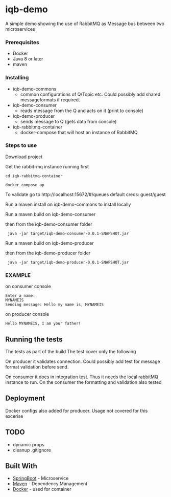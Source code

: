 # iqb-demo

A simple demo showing the use of RabbitMQ as Message bus between two microservices 

### Prerequisites

* Docker 
* Java 8 or later
* maven 


### Installing

 * iqb-demo-commons  
    * common configurations of Q/Topic etc. Could possibly add shared messageformats if required. 
 * iqb-demo-consumer 
    * reads message from the Q and acts on it (print to console)
 * iqb-demo-producer 
    * sends message to Q (gets data from console)
 * iqb-rabbitmq-container 
    * docker-compose that will host an instance of RabbitMQ

### Steps to use


Download project

Get the rabbit-mq instance running first

```
cd iqb-rabbitmq-container

docker compose up

```

To validate go to http://localhost:15672/#/queues 
default creds: guest/guest

Run a maven install on iqb-demo-commons to install locally

Run a maven build on iqb-demo-consumer

then from the iqb-demo-consumer folder

```
 java -jar target/iqb-demo-consumer-0.0.1-SNAPSHOT.jar

```

Run a maven build on iqb-demo-producer

then from the iqb-demo-producer folder

```
 java -jar target/iqb-demo-producer-0.0.1-SNAPSHOT.jar

```


### EXAMPLE

on consumer console

```
Enter a name: 
MYNAMEIS
Sending message: Hello my name is, MYNAMEIS

```
on producer console
```
Hello MYNAMEIS, I am your father!
```


## Running the tests

The tests as part of the build
The test cover only the following

On producer it validates connection. Could possibly add test for message format validation before send.

On consumer it does in integration test. Thus it needs the local rabbitMQ instance to run.
On the consumer the formatting and validation also tested


## Deployment

Docker configs also added for producer. Usage not covered for this excerise 

## TODO
* dynamic props
* cleanup .gitignore

## Built With

* [SpringBoot](https://spring.io/projects/spring-boot) - Microservice
* [Maven](https://maven.apache.org/) - Dependency Management
* [Docker](https://www.docker.com/) - used for container

